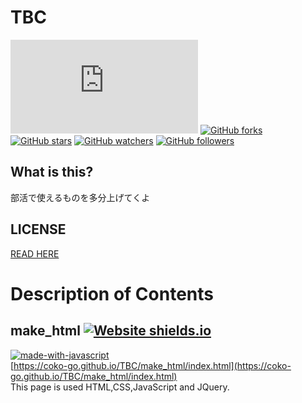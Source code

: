 # TBC
[![GitHub latest commit](https://badgen.net/github/last-commit/Naereen/Strapdown.js)](https://GitHub.com/Naereen/StrapDown.js/commit/)
[![GitHub forks](https://img.shields.io/github/forks/Naereen/StrapDown.js.svg?style=social&label=Fork&maxAge=2592000)](https://GitHub.com/Naereen/StrapDown.js/network/)
[![GitHub stars](https://img.shields.io/github/stars/Naereen/StrapDown.js.svg?style=social&label=Star&maxAge=2592000)](https://GitHub.com/Naereen/StrapDown.js/stargazers/)
[![GitHub watchers](https://img.shields.io/github/watchers/Naereen/StrapDown.js.svg?style=social&label=Watch&maxAge=2592000)](https://GitHub.com/Naereen/StrapDown.js/watchers/)
[![GitHub followers](https://img.shields.io/github/followers/Naereen.svg?style=social&label=Follow&maxAge=2592000)](https://github.com/Naereen?tab=followers)
## What is this?
部活で使えるものを多分上げてくよ
## LICENSE
[READ HERE](https://github.com/coko-go/TBC/blob/main/License.md)
##
# Description of Contents
## make_html   [![Website shields.io](https://img.shields.io/website-up-down-green-red/http/shields.io.svg)](https://coko-go.github.io/TBC/make_html/index.html)  
[![made-with-javascript](https://img.shields.io/badge/Made%20with-JavaScript-1f425f.svg)](https://www.javascript.com)  
[https://coko-go.github.io/TBC/make_html/index.html](https://coko-go.github.io/TBC/make_html/index.html)  
This page is used HTML,CSS,JavaScript and JQuery.

